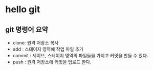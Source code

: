  # hello git

 ## git 명령어 요약

 - clone: 원격 저장소 복사
 - add : 스테이지 영역에 작업 파일 추가
 - commit : 세이브, 스테이지 영역의 파일들을 가지고 커밋을 만들 수 있다.
 - push : 원격 저장소에 커밋을 업로드 한다.